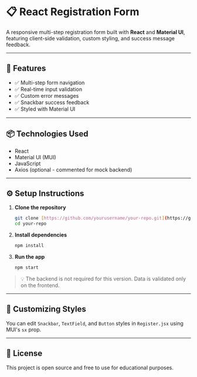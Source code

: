 # 📋 React Registration Form

A responsive multi-step registration form built with **React** and **Material UI**, featuring client-side validation, custom styling, and success message feedback.

---

## 🚀 Features

- ✅ Multi-step form navigation  
- ✅ Real-time input validation  
- ✅ Custom error messages  
- ✅ Snackbar success feedback  
- ✅ Styled with Material UI

---

## 📦 Technologies Used

- React  
- Material UI (MUI)  
- JavaScript  
- Axios (optional - commented for mock backend)

---

## ⚙️ Setup Instructions

1. **Clone the repository**  
   ```bash
   git clone [https://github.com/yourusername/your-repo.git](https://github.com/Umayange1998/Multi-step-registration-form.git)]
   cd your-repo
   ```

2. **Install dependencies**  
   ```bash
   npm install
   ```

3. **Run the app**  
   ```bash
   npm start
   ```

> 💡 The backend is not required for this version. Data is validated only on the frontend.

---

## 📌 Customizing Styles

You can edit `Snackbar`, `TextField`, and `Button` styles in `Register.jsx` using MUI's `sx` prop.

---

## 📝 License

This project is open source and free to use for educational purposes.
